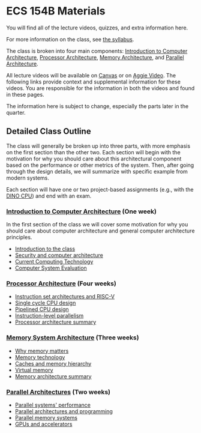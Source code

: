 # ECS 154B Materials

You will find all of the lecture videos, quizzes, and extra information here.

For more information on the class, see [the syllabus](../syllabus/syllabus.md).

The class is broken into four main components: [Introduction to Computer Architecture](intro/index.md), [Processor Architecture](processor/index.md), [Memory Architecture](memory/index.md), and [Parallel Architecture](parallel/index.md).

All lecture videos will be available on [Canvas](https://canvas.ucdavis.edu/courses/461400/external_tools/5280) or on [Aggie Video](https://video.ucdavis.edu/playlist/dedicated/0_8bwr1nkj/).
The following links provide context and supplemental information for these videos.
You are responsible for the information in both the videos and found in these pages.

The information here is subject to change, especially the parts later in the quarter.

## Detailed Class Outline

The class will generally be broken up into three parts, with more emphasis on the first section than the other two.
Each section will begin with the motivation for why you should care about this architectural component based on the performance or other metrics of the system.
Then, after going through the design details, we will summarize with specific example from modern systems.

Each section will have one or two project-based assignments (e.g., with the [DINO CPU](https://github.com/jlpteaching/dinocpu)) and end with an exam.

### [Introduction to Computer Architecture](intro/index.md) (One week)

In the first section of the class we will cover some motivation for why you should care about computer architecture and general computer architecture principles.

* [Introduction to the class](intro/intro.md)
* [Security and computer architecture](intro/security.md)
* [Current Computing Technology](intro/technology.md)
* [Computer System Evaluation](intro/evaluation.md)

### [Processor Architecture](processor/index.md) (Four weeks)

* [Instruction set architectures and RISC-V](processor/isa.md)
* [Single cycle CPU design](processor/single-cycle.md)
* [Pipelined CPU design](processor/pipelined.md)
* [Instruction-level parallelism](processor/ilp.md)
* [Processor architecture summary](processor/summary.md)

### [Memory System Architecture](memory/index.md) (Three weeks)

* [Why memory matters](memory/performance.md)
* [Memory technology](memory/technology.md)
* [Caches and memory hierarchy](memory/caches.md)
* [Virtual memory](memory/virtual.md)
* [Memory architecture summary](memory/summary.md)

### [Parallel Architectures](parallel/index.md) (Two weeks)

* [Parallel systems' performance](parallel/performance.md)
* [Parallel architectures and programming](parallel/architectures.md)
* [Parallel memory systems](parallel/memory.md)
* [GPUs and accelerators](parallel/accelerators.md)
